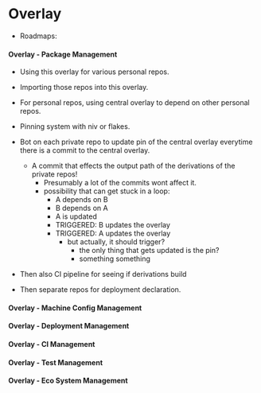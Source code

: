 # Overlay

- Roadmaps:

#### Overlay - Package Management 

- Using this overlay for various personal repos.
- Importing those repos into this overlay.
- For personal repos, using central overlay to depend on other personal repos.
- Pinning system with niv or flakes.
- Bot on each private repo to update pin of the central overlay everytime there is a commit to the central overlay.
  - A commit that effects the output path of the derivations of the private repos!
    - Presumably a lot of the commits wont affect it.
    - possibility that can get stuck in a loop:
	  - A depends on B
	  - B depends on A
	  - A is updated
	  - TRIGGERED: B updates the overlay
      - TRIGGERED: A updates the overlay
		- but actually, it should trigger?
	      - the only thing that gets updated is the pin?
		  - something something
		  
- Then also CI pipeline for seeing if derivations build

- Then separate repos for deployment declaration.

#### Overlay - Machine Config Management

#### Overlay - Deployment Management

#### Overlay - CI Management

#### Overlay - Test Management

#### Overlay - Eco System Management
